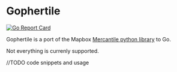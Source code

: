 # Gophertile

[![Go Report Card](https://goreportcard.com/badge/github.com/ruptivespatial/gophertile)](https://goreportcard.com/report/github.com/ruptivespatial/gophertile)

Gophertile is a port of the Mapbox [Mercantile python library](https://github.com/mapbox/mercantile) to Go.

Not everything is currenly supported. 

//TODO code snippets and usage 
